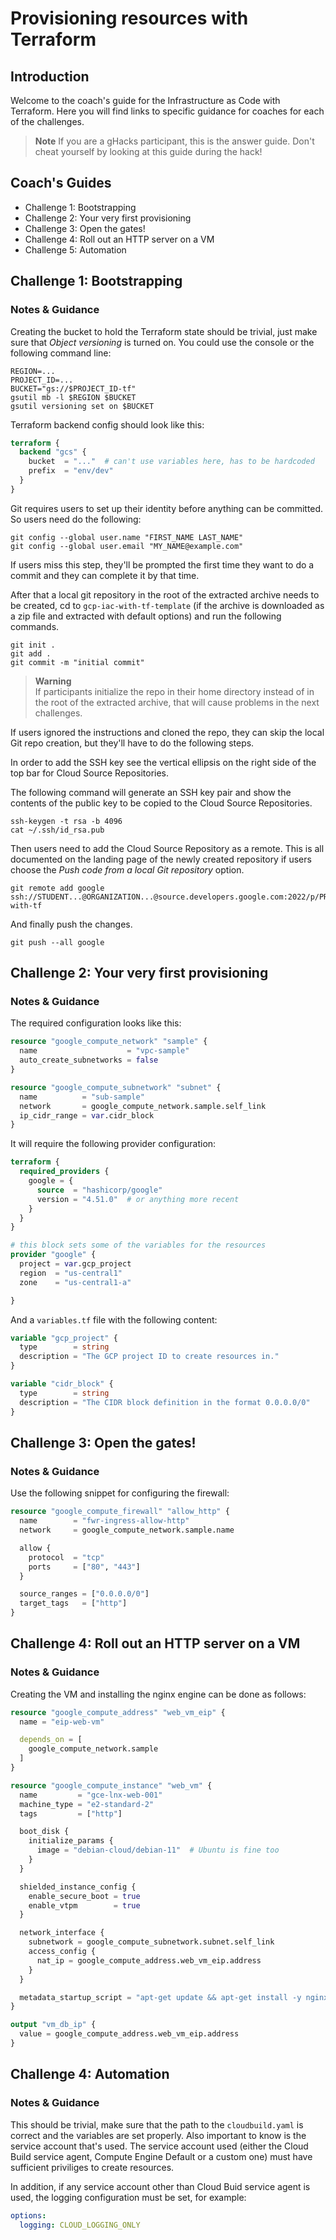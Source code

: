 # Provisioning resources with Terraform

## Introduction

Welcome to the coach's guide for the Infrastructure as Code with Terraform. Here you will find links to specific guidance for coaches for each of the challenges.

> **Note** If you are a gHacks participant, this is the answer guide. Don't cheat yourself by looking at this guide during the hack!

## Coach's Guides

- Challenge 1: Bootstrapping
- Challenge 2: Your very first provisioning
- Challenge 3: Open the gates!
- Challenge 4: Roll out an HTTP server on a VM
- Challenge 5: Automation


## Challenge 1: Bootstrapping

### Notes & Guidance

Creating the bucket to hold the Terraform state should be trivial, just make sure that _Object versioning_ is turned on. You could use the console or the following command line:

```shell
REGION=...
PROJECT_ID=...
BUCKET="gs://$PROJECT_ID-tf"
gsutil mb -l $REGION $BUCKET
gsutil versioning set on $BUCKET
```

Terraform backend config should look like this:

```terraform
terraform {
  backend "gcs" {
    bucket  = "..."  # can't use variables here, has to be hardcoded
    prefix  = "env/dev"
  }
}
```

Git requires users to set up their identity before anything can be committed. So users need do the following:

```shell
git config --global user.name "FIRST_NAME LAST_NAME"
git config --global user.email "MY_NAME@example.com"
```

If users miss this step, they'll be prompted the first time they want to do a commit and they can complete it by that time.

After that a local git repository in the root of the extracted archive needs to be created, cd to `gcp-iac-with-tf-template` (if the archive is downloaded as a zip file and extracted with default options) and run the following commands.

```shell
git init .
git add .
git commit -m "initial commit"
```

> **Warning**  
> If participants initialize the repo in their home directory instead of in the root of the extracted archive, that will cause problems in the next challenges.

If users ignored the instructions and cloned the repo, they can skip the local Git repo creation, but they'll have to do the following steps.

In order to add the SSH key see the vertical ellipsis on the right side of the top bar for Cloud Source Repositories.

The following command will generate an SSH key pair and show the contents of the public key to be copied to the Cloud Source Repositories.

```shell
ssh-keygen -t rsa -b 4096
cat ~/.ssh/id_rsa.pub
```

Then users need to add the Cloud Source Repository as a remote. This is all documented on the landing page of the newly created repository if users choose the _Push code from a local Git repository_ option.

```shell
git remote add google ssh://STUDENT...@ORGANIZATION...@source.developers.google.com:2022/p/PROJECT/r/iac-with-tf
```

And finally push the changes.

```shell
git push --all google
```

## Challenge 2: Your very first provisioning

### Notes & Guidance

The required configuration looks like this:

```terraform
resource "google_compute_network" "sample" {
  name                    = "vpc-sample"
  auto_create_subnetworks = false
}

resource "google_compute_subnetwork" "subnet" {
  name          = "sub-sample"
  network       = google_compute_network.sample.self_link
  ip_cidr_range = var.cidr_block
}
```

It will require the following provider configuration:

```terraform
terraform {
  required_providers {
    google = {
      source  = "hashicorp/google"
      version = "4.51.0"  # or anything more recent
    }
  }
}

# this block sets some of the variables for the resources
provider "google" {
  project = var.gcp_project
  region  = "us-central1" 
  zone    = "us-central1-a" 

}
```

And a `variables.tf` file with the following content:

```terraform
variable "gcp_project" {
  type        = string
  description = "The GCP project ID to create resources in."
}

variable "cidr_block" {
  type        = string
  description = "The CIDR block definition in the format 0.0.0.0/0"
}
```

## Challenge 3: Open the gates!

### Notes & Guidance

Use the following snippet for configuring the firewall:

```terraform
resource "google_compute_firewall" "allow_http" {
  name        = "fwr-ingress-allow-http"
  network     = google_compute_network.sample.name

  allow {
    protocol  = "tcp"
    ports     = ["80", "443"]
  }

  source_ranges = ["0.0.0.0/0"]
  target_tags   = ["http"]
}
```

## Challenge 4: Roll out an HTTP server on a VM

### Notes & Guidance

Creating the VM and installing the nginx engine can be done as follows:

```terraform
resource "google_compute_address" "web_vm_eip" {
  name = "eip-web-vm"

  depends_on = [
    google_compute_network.sample
  ]
}

resource "google_compute_instance" "web_vm" {
  name         = "gce-lnx-web-001"
  machine_type = "e2-standard-2"
  tags         = ["http"]

  boot_disk {
    initialize_params {
      image = "debian-cloud/debian-11"  # Ubuntu is fine too
    }
  }

  shielded_instance_config {
    enable_secure_boot = true
    enable_vtpm        = true
  }

  network_interface {
    subnetwork = google_compute_subnetwork.subnet.self_link
    access_config {
      nat_ip = google_compute_address.web_vm_eip.address
    }
  }

  metadata_startup_script = "apt-get update && apt-get install -y nginx"
}

output "vm_db_ip" {
  value = google_compute_address.web_vm_eip.address
}
```

## Challenge 4: Automation

### Notes & Guidance

This should be trivial, make sure that the path to the `cloudbuild.yaml` is correct and the variables are set properly. Also important to know is the service account that's used. The service account used (either the Cloud Build service agent, Compute Engine Default or a custom one) must have sufficient priviliges to create resources. 

In addition, if any service account other than Cloud Buid service agent is used, the logging configuration must be set, for example:

```yaml
options:
  logging: CLOUD_LOGGING_ONLY
```